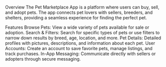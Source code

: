 Overview
The Pet Marketplace App is a platform where users can buy, sell, and adopt pets. The app connects pet lovers with sellers, breeders, and shelters, providing a seamless experience for finding the perfect pet.

Features
Browse Pets: View a wide variety of pets available for sale or adoption.
Search & Filters: Search for specific types of pets or use filters to narrow down results by breed, age, location, and more.
Pet Details: Detailed profiles with pictures, descriptions, and information about each pet.
User Accounts: Create an account to save favorite pets, manage listings, and track purchases.
In-App Messaging: Communicate directly with sellers or adopters through secure messaging.

